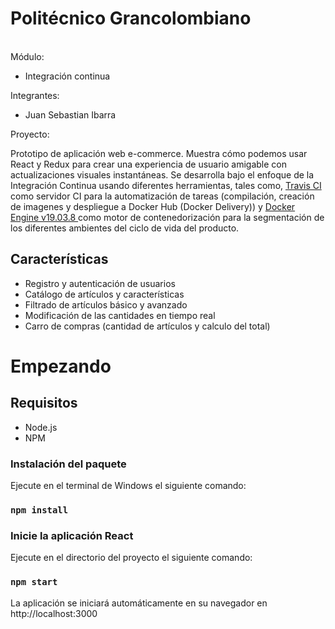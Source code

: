 # #
# Politécnico Grancolombiano
</h1>
</p>
<br>
Módulo: 
<ul>
<li>Integración continua</li>
</ul>

Integrantes: 
<ul>
<li>Juan Sebastian Ibarra</li>
</ul>

Proyecto:

Prototipo de aplicación web e-commerce. Muestra cómo podemos usar React y Redux para crear una experiencia de usuario amigable con actualizaciones visuales instantáneas. Se desarrolla bajo el enfoque de la Integración Continua usando diferentes herramientas, tales como, <a href = "https://travis-ci.org/">Travis CI </a> como servidor CI para la automatización de tareas (compilación, creación de imagenes y despliegue a Docker Hub (Docker Delivery)) y <a href = "https://www.docker.com/">Docker Engine v19.03.8 </a> como motor de contenedorización para la segmentación de los diferentes ambientes del ciclo de vida del producto.

## Características

<ul>
  <li>Registro y autenticación de usuarios</li>
  <li>Catálogo de artículos y características</li>
  <li>Filtrado de artículos básico y avanzado</li>
  <li>Modificación de las cantidades en tiempo real</li>
  <li>Carro de compras (cantidad de artículos y calculo del total)</li>
</ul>

# Empezando
## Requisitos

* Node.js
* NPM

### Instalación del paquete
Ejecute en el terminal de Windows el siguiente comando:
### `npm install`

### Inicie la aplicación React
Ejecute en el directorio del proyecto el siguiente comando: 
### `npm start`

La aplicación se iniciará automáticamente en su navegador en http://localhost:3000
